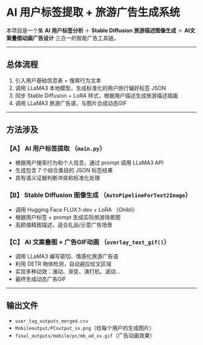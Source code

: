 # AI 用户标签提取 + 旅游广告生成系统

本项目是一个集 **AI 用户标签分析** ＋ **Stable Diffusion 旅游描述图像生成** ＋ **AI文案叠图动画广告设计** 三合一的智能广告工具链。

---

## 总体流程

1. 引入用户基础信息表 + 搜索行为文本
2. 调用 LLaMA3 本地模型，生成标准化的用户旅行偏好标签 JSON
3. 同步 Stable Diffusion + LoRA 样式，根据用户描述生成旅游描述插画
4. 调用 LLaMA3 旅游广告语，与图片合成动态GIF

---

## 方法涉及

### 【A】 AI 用户标签提取 （`main.py`）

* 根据用户搜索行为和个人信息，通过 prompt 调用 LLaMA3 API
* 生成包含 7 个综合类目的 JSON 标签结果
* 具有语义证据判断冲突和标准化处理

### 【B】 Stable Diffusion 图像生成 （`AutoPipelineForText2Image`）

* 调用 Hugging Face FLUX.1-dev + LoRA （Ghibli）
* 根据用户标签 + prompt 生成实际旅游场景图
* 高颜值精致描述，适合礼品/示意广告场景

### 【C】 AI 文案叠图 + 广告GIF动画 （`overlay_text_gif()`）

* 调用 LLaMA3 编写密切、情感化旅游广告语
* 利用 DETR 物体检测，自动避应绘文区域
* 实现多种动效：漲动、渐变、演打机、波动...
* 最终生成动态广告GIF

---

## 输出文件

* `user_tag_outputs_merged.csv`
* `Mobileoutput/PCoutput_xx.png`（给每个用户的生成图片）
* `final_outputs/mobile/pc/mb_ad_xx.gif`（广告动画效果）


